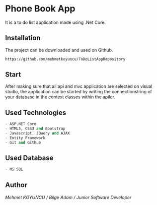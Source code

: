 # Phone Book App

It is a to do list application made using .Net Core. 

## Installation

The project can be downloaded and used on Github.

```bash
https://github.com/mehmetkoyuncu/ToDoListAppRepository
```





## Start


After making sure that all api and mvc application are selected on visual studio, the application can be started by writing the connectionstring of your database in the context classes within the apiler.











## Used Technologies

```python
- ASP.NET Core
- HTML5, CSS3 and Bootstrap
- Javascript, JQuery and AJAX
- Entity Framework
- Git and Github
```

## Used Database

```python
- MS SQL
```








## Author
###### Mehmet KOYUNCU / Bilge Adam / Junior Software Developer
